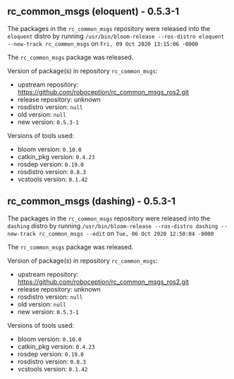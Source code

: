 ## rc_common_msgs (eloquent) - 0.5.3-1

The packages in the `rc_common_msgs` repository were released into the `eloquent` distro by running `/usr/bin/bloom-release --ros-distro eloquent --new-track rc_common_msgs` on `Fri, 09 Oct 2020 13:15:06 -0000`

The `rc_common_msgs` package was released.

Version of package(s) in repository `rc_common_msgs`:

- upstream repository: https://github.com/roboception/rc_common_msgs_ros2.git
- release repository: unknown
- rosdistro version: `null`
- old version: `null`
- new version: `0.5.3-1`

Versions of tools used:

- bloom version: `0.10.0`
- catkin_pkg version: `0.4.23`
- rosdep version: `0.19.0`
- rosdistro version: `0.8.3`
- vcstools version: `0.1.42`


## rc_common_msgs (dashing) - 0.5.3-1

The packages in the `rc_common_msgs` repository were released into the `dashing` distro by running `/usr/bin/bloom-release --ros-distro dashing --new-track rc_common_msgs --edit` on `Tue, 06 Oct 2020 12:50:04 -0000`

The `rc_common_msgs` package was released.

Version of package(s) in repository `rc_common_msgs`:

- upstream repository: https://github.com/roboception/rc_common_msgs_ros2.git
- release repository: unknown
- rosdistro version: `null`
- old version: `null`
- new version: `0.5.3-1`

Versions of tools used:

- bloom version: `0.10.0`
- catkin_pkg version: `0.4.23`
- rosdep version: `0.19.0`
- rosdistro version: `0.8.3`
- vcstools version: `0.1.42`


